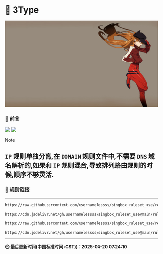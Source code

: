 
# 🧸 3Type
![](https://raw.githubusercontent.com/usernamelessss/picture-bed/main/images/202504042256831.jpg)
### 📣 前言
![](https://shields.io/badge/-移除重复规则-ff69b4) ![](https://shields.io/badge/-IP&nbsp;规则单独存放不与&nbsp;DOMAIN&nbsp;等混合-green)
> [!NOTE]
**`IP` 规则单独分离,在 `DOMAIN` 规则文件中,不需要 `DNS` 域名解析的,如果和 `IP` 规则混合,导致排列路由规则的时候,顺序不够灵活.**
---

###  🔗 规则链接
---

```url
https://raw.githubusercontent.com/usernamelessss/singbox_ruleset_use/refs/heads/main/rule/3Type/3Type_No_IP.json
```

```url
https://cdn.jsdelivr.net/gh/usernamelessss/singbox_ruleset_use@main/rule/3Type/3Type_No_IP.json
```

```url
https://raw.githubusercontent.com/usernamelessss/singbox_ruleset_use/refs/heads/main/rule/3Type/3Type_No_IP.srs
```

```url
https://cdn.jsdelivr.net/gh/usernamelessss/singbox_ruleset_use@main/rule/3Type/3Type_No_IP.srs
```

---
**⏲️ 最后更新时间(中国标准时间 (CST))：2025-04-20 07:24:10**